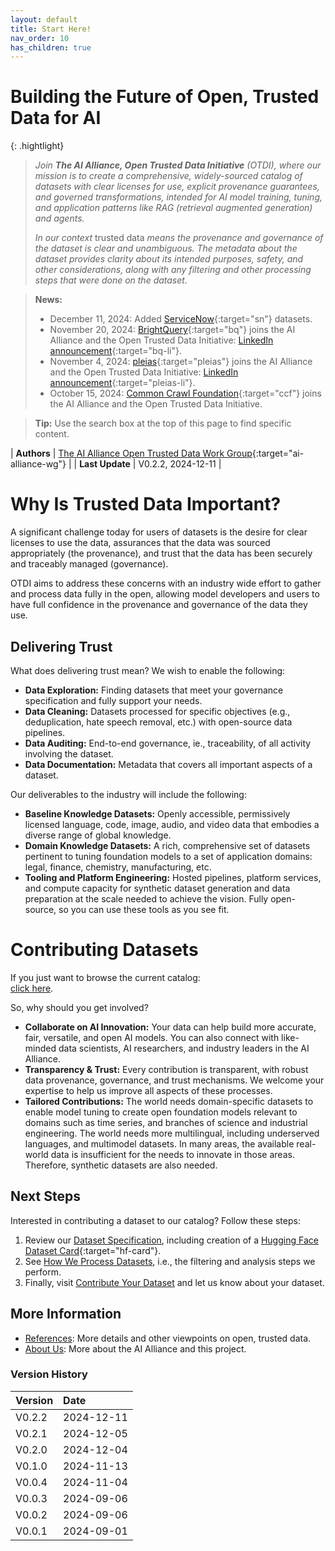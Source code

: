 ```yaml
---
layout: default
title: Start Here!
nav_order: 10
has_children: true
---
```


# Building the Future of Open, Trusted Data for AI

{: .hightlight}
> _Join **The AI Alliance, Open Trusted Data Initiative** (OTDI), where our mission is to create a comprehensive, widely-sourced catalog of datasets with clear licenses for use, explicit provenance guarantees, and governed transformations, intended for AI model training, tuning, and application patterns like RAG (retrieval augmented generation) and agents._
>
> _In our context_ trusted data _means the provenance and governance of the dataset is clear and unambiguous. The metadata about the dataset provides clarity about its intended purposes, safety, and other considerations, along with any filtering and other processing steps that were done on the dataset._

> **News:**
>
> * December 11, 2024: Added [ServiceNow](https://www.servicenow.com/){:target="sn"} datasets.
> * November 20, 2024: [BrightQuery](https://brightquery.com/){:target="bq"} joins the AI Alliance and the Open Trusted Data Initiative: [LinkedIn announcement](https://www.linkedin.com/posts/jose-plehn_brightquery-is-proud-to-now-be-a-member-of-activity-7265516443742478338-xjIz/?utm_source=share&utm_medium=member_desktop){:target="bq-li"}.
> * November 4, 2024: [pleias](https://pleias.fr){:target="pleias"} joins the AI Alliance and the Open Trusted Data Initiative: [LinkedIn announcement](https://www.linkedin.com/posts/pleias_pleias-joins-the-ai-alliance-to-co-lead-open-ugcPost-7259263514542796800-Uphx/){:target="pleias-li"}.
> * October 15, 2024: [Common Crawl Foundation](https://commoncrawl.org/){:target="ccf"} joins the AI Alliance and the Open Trusted Data Initiative.

> **Tip:** Use the search box at the top of this page to find specific content.

| **Authors**     | [The AI Alliance Open Trusted Data Work Group](https://thealliance.ai/focus-areas/foundation-models){:target="ai-alliance-wg"} |
| **Last Update** | V0.2.2, 2024-12-11 |

# Why Is Trusted Data Important?

A significant challenge today for users of datasets is the desire for clear licenses to use the data, assurances that the data was sourced appropriately (the provenance), and trust that the data has been securely and traceably managed (governance).

OTDI aims to address these concerns with an industry wide effort to gather and process data fully in the open, allowing model developers and users to have full confidence in the provenance and governance of the data they use.

## Delivering Trust

What does delivering trust mean? We wish to enable the following:

* **Data Exploration:** Finding datasets that meet your governance specification and fully support your needs.
* **Data Cleaning:** Datasets processed for specific objectives (e.g., deduplication, hate speech removal, etc.) with open-source data pipelines.
* **Data Auditing:** End-to-end governance, ie., traceability, of all activity involving the dataset.
* **Data Documentation:** Metadata that covers all important aspects of a dataset.

Our deliverables to the industry will include the following:

* **Baseline Knowledge Datasets:** Openly accessible, permissively licensed language, code, image, audio, and video data that embodies a diverse range of global knowledge. 
* **Domain Knowledge Datasets:** A rich, comprehensive set of datasets pertinent to tuning foundation models to a set of application domains: legal, finance, chemistry, manufacturing, etc.
* **Tooling and Platform Engineering:** Hosted pipelines, platform services, and compute capacity for synthetic dataset generation and data preparation at the scale needed to achieve the vision. Fully open-source, so you can use these tools as you see fit.

# Contributing Datasets

If you just want to browse the current catalog:<br/>
<a href="{{site.baseurl}}/catalog/" target="hugging-face" class="btn btn-primary fs-5 mb-4 mb-md-0 mr-2 no-glyph">click here</a>.

So, why should you get involved?

* **Collaborate on AI Innovation:** Your data can help build more accurate, fair, versatile, and open AI models. You can also connect with like-minded data scientists, AI researchers, and industry leaders in the AI Alliance.
* **Transparency & Trust:** Every contribution is transparent, with robust data provenance, governance, and trust mechanisms. We welcome your expertise to help us improve all aspects of these processes.
* **Tailored Contributions:** The world needs domain-specific datasets to enable model tuning to create open foundation models relevant to domains such as time series, and branches of science and industrial engineering. The world needs more multilingual, including underserved languages, and multimodel datasets. In many areas, the available real-world data is insufficient for the needs to innovate in those areas. Therefore, synthetic datasets are also needed.

## Next Steps

Interested in contributing a dataset to our catalog? Follow these steps:

1. Review our [Dataset Specification]({{site.baseurl}}/dataset-requirements), including creation of a [Hugging Face Dataset Card](https://huggingface.co/docs/hub/datasets-cards){:target="hf-card"}.
2. See [How We Process Datasets]({{site.baseurl}}/our-processing), i.e., the filtering and analysis steps we perform.
3. Finally, visit [Contribute Your Dataset]({{site.baseurl}}/contributing) and let us know about your dataset.

## More Information

* [References]({{site.baseurl}}/references): More details and other viewpoints on open, trusted data.
* [About Us]({{site.baseurl}}/about): More about the AI Alliance and this project.

### Version History

| Version  | Date       |
| :------- | :--------- |
| V0.2.2   | 2024-12-11 |
| V0.2.1   | 2024-12-05 |
| V0.2.0   | 2024-12-04 |
| V0.1.0   | 2024-11-13 |
| V0.0.4   | 2024-11-04 |
| V0.0.3   | 2024-09-06 |
| V0.0.2   | 2024-09-06 |
| V0.0.1   | 2024-09-01 |
